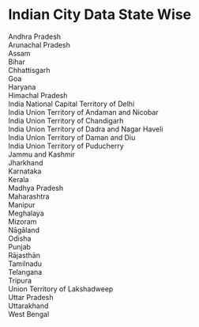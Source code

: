# Indian City Data State Wise

Andhra Pradesh <br/>
Arunachal Pradesh <br/>
Assam <br/>
Bihar <br/>
Chhattisgarh <br/>
Goa <br/>
Haryana <br/>
Himachal Pradesh <br/>
India National Capital Territory of Delhi <br/>
India Union Territory of Andaman and Nicobar <br/>
India Union Territory of Chandigarh <br/>
India Union Territory of Dadra and Nagar Haveli <br/>
India Union Territory of Daman and Diu <br/>
India Union Territory of Puducherry <br/>
Jammu and Kashmir <br/>
Jharkhand <br/>
Karnataka <br/>
Kerala <br/>
Madhya Pradesh <br/>
Maharashtra <br/>
Manipur <br/>
Meghalaya <br/>
Mizoram <br/>
Nāgāland <br/>
Odisha <br/>
Punjab <br/>
Rājasthān <br/>
Tamilnadu <br/>
Telangana <br/>
Tripura <br/>
Union Territory of Lakshadweep <br/>
Uttar Pradesh <br/>
Uttarakhand <br/>
West Bengal <br/>
